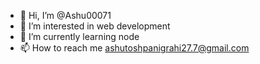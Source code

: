 - 👋 Hi, I’m @Ashu00071
- 👀 I’m interested in web development
- 🌱 I’m currently learning node
- 📫 How to reach me ashutoshpanigrahi27.7@gmail.com

<!---
Ashu00071/Ashu00071 is a ✨ special ✨ repository because its `README.md` (this file) appears on your GitHub profile.
You can click the Preview link to take a look at your changes.
--->
